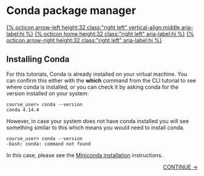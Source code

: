 # Conda package manager

[{% octicon arrow-left height:32 class:"right left" vertical-align:middle aria-label:hi %}](CONDA_1.md) [{% octicon home height:32 class:"right left" aria-label:hi %}](index.md) [{% octicon arrow-right height:32 class:"right left" aria-label:hi %}](CONDA_3.md)

## Installing Conda

For this tutorials, Conda is already installed on your virtual machine. You can confirm this either with the **which** command from the CLI tutorial to see where conda is installed, or you can check it by asking conda for the version installed on your system:

    course_user> conda --version
    conda 4.14.4

However, in case your system does not have conda installed you will see something similar to this which means you would need to install conda.

    course_user> conda --version
    -bash: conda: command not found

In this case, please see the [Miniconda installation](DATA.md#miniconda-installation) instructions.

<p align="right"><a href="https://bluemountainsanalytics.github.io/bma_ont_biosec_2022/CONDA_3.html">CONTINUE -></a>
</p>    
    

